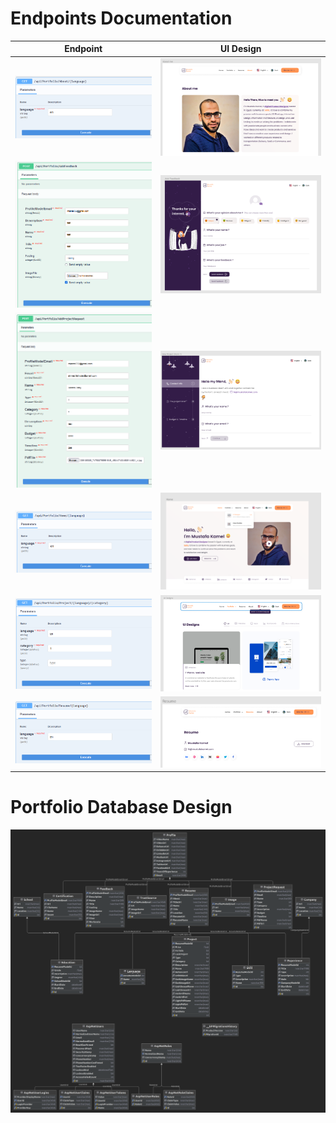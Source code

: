 
# Endpoints Documentation

Endpoint    |  UI Design
:----------:|:-----------:
![GET api/Portfolio/About/{language}](./Images/GET-api-Portfolio-About-language.png)  |  ![Portfolio About](./Images/Portfolio-About.png)
![POST api/Portfolio/AddFeedback](./Images/POST-api-Portfolio-AddFeedback.png)  |  ![Portfolio AddFeedback](./Images/Portfolio-AddFeedback.png)
![POST api/Portfolio/AddProjectRequest](./Images/POST-api-Portfolio-AddProjectRequest.png)  |  ![Portfolio AddProjectRequest](./Images/Portfolio-AddProjectRequest.png)
![GET api/Portfolio/Home/{language}](./Images/GET-api-Portfolio-Home-language.png)  |  ![Portfolio Home](./Images/Portfolio-Home.png)
![GET api/Portfolio/Project](./Images/GET-api-Portfolio-Project-language-category.png)  |  ![Portfolio Project](./Images/Portfolio-Project.png)
![GET api/Portfolio/Resume/{language}](./Images/GET-api-Portfolio-Resume-language.png)  |  ![Portfolio Resume](./Images/Portfolio-Resume.png)

# Portfolio Database Design

![Portfolio Database](./Images/Portfolio-Database.png)